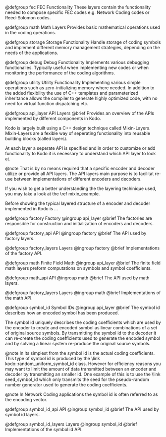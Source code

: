 
@defgroup fec FEC Functionality
These layers contain the functionality needed to compose specific FEC codes
e.g. Network Coding codes or Reed-Solomon codes.

@defgroup math Math Layers
Provides basic mathematical operations used in the coding operations.

@defgroup storage Storage Functionality
Handle storage of coding symbols and implement different memory management
strategies, depending on the needs of the applications.

@defgroup debug Debug Functionality
Implements various debugging functionalies. Typically useful when implementing
new codes or when monitoring the performance of the coding algorithms.

@defgroup utility Utility Functionality
Implementing various simple operations such as zero-initializing memory
where needed. In addition to the added flexibility the use of C++ templates
and parameterized inheritance allows the compiler to generate highly optimized
code, with no need for virtual function dispatching etc.

@defgroup api_layer API Layers
@brief Provides an overview of the APIs implemented by different components
in Kodo.

Kodo is largely built using a C++ design technique called Mixin-Layers.
Mixin-Layers are a fexible way of seperating functionality into reusable
building blocks (called layers).

At each layer a seperate API is specified and in order to customize or add
functionality to Kodo it is necessary to understand which API layer to look
at.

@note That is by no means required that a specific encoder and decoder utilize
or provide all API layers. The API layers main purpose is to facilitat re-use
between implementations of different encoders and decoders.

If you wish to get a better understanding the the layering techinique used, you
may take a look at the \ref mixin_example.


Before showing the typical layered structure of a encoder and decoder
implemented in Kodo is ...


@defgroup factory Factory
@ingroup api_layer
@brief The factories are responsible for construction and initialization of
encoders and decoders.

@defgroup factory_api API
@ingroup factory
@brief The API used by factory layers.


@defgroup factory_layers Layers
@ingroup factory
@brief Implementations of the factory API.


@defgroup math Finite Field Math
@ingroup api_layer
@brief The finite field math layers preform computations on symbols and symbol coefficients.


@defgroup math_api API
@ingroup math
@brief The API used by math layers.


@defgroup factory_layers Layers
@ingroup math
@brief Implementations of the math API.


@defgroup symbol_id Symbol IDs
@ingroup api_layer
@brief The symbol id describes how an encoded symbol has been produced.

The symbol id uniquely describes the coding coefficients which are used
by the encoder to create and encoded symbol as linear combinations of
a set of original source symbols. By transmitting the symbol id to the
decoder it can re-create the coding coefficients used to generate the encoded
symbol and by solving a linear system re-produce the original source symbols.

@note In its simplest from the symbol id is the actual coding coefficients.
      This type of symbol id is produced by the
      \link kodo::random_uniform_symbol_id<SuperCoder>  class.
      However for efficiency reasons you may want to limit the amount of data
      transmitted between an encoder and decoder by transmitting an smaller id.
      One example of this is to use the \link seed_symbol_id which only transmits
      the seed for the pseudo-random number generator used to generate the coding
      coefficients.


@note In Network Coding applications the symbol id is often referred to as the
      encoding vector.


@defgroup symbol_id_api API
@ingroup symbol_id
@brief The API used by symbol id layers.


@defgroup symbol_id_layers Layers
@ingroup symbol_id
@brief Implementations of the symbol id API.



